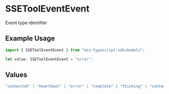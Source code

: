 # SSEToolEventEvent

Event type identifier

## Example Usage

```typescript
import { SSEToolEventEvent } from "mix-typescript-sdk/models";

let value: SSEToolEventEvent = "error";
```

## Values

```typescript
"connected" | "heartbeat" | "error" | "complete" | "thinking" | "content" | "tool" | "tool_parameter_delta" | "tool_execution_start" | "tool_execution_complete" | "permission" | "summarize" | "subagent_created" | "session_created" | "session_deleted"
```